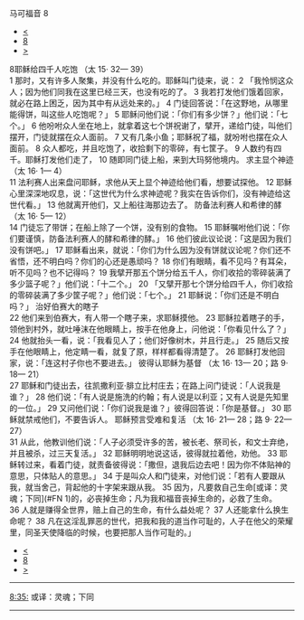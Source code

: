 ﻿





 马可福音 8




* [<](bible/MRK07.md)
* [8](bible/MRK.md)
* [>](bible/MRK09.md)



 
8耶稣给四千人吃饱 （太 15· 32— 39）  
1 那时，又有许多人聚集，并没有什么吃的。耶稣叫门徒来，说： 
2 「我怜悯这众人；因为他们同我在这里已经三天，也没有吃的了。 
3 我若打发他们饿着回家，就必在路上困乏，因为其中有从远处来的。」 
4 门徒回答说：「在这野地，从哪里能得饼，叫这些人吃饱呢？」 
5 耶稣问他们说：「你们有多少饼？」他们说：「七个。」 
6 他吩咐众人坐在地上，就拿着这七个饼祝谢了，擘开，递给门徒，叫他们摆开，门徒就摆在众人面前。 
7 又有几条小鱼；耶稣祝了福，就吩咐也摆在众人面前。 
8 众人都吃，并且吃饱了，收拾剩下的零碎，有七筐子。 
9 人数约有四千。耶稣打发他们走了， 
10 随即同门徒上船，来到大玛努他境内。 求主显个神迹 （太 16· 1— 4）  
11 法利赛人出来盘问耶稣，求他从天上显个神迹给他们看，想要试探他。 
12 耶稣心里深深地叹息，说：「这世代为什么求神迹呢？我实在告诉你们，没有神迹给这世代看。」 
13 他就离开他们，又上船往海那边去了。 防备法利赛人和希律的酵 （太 16· 5— 12）  
14 门徒忘了带饼；在船上除了一个饼，没有别的食物。 
15 耶稣嘱咐他们说：「你们要谨慎，防备法利赛人的酵和希律的酵。」 
16 他们彼此议论说：「这是因为我们没有饼吧。」 
17 耶稣看出来，就说：「你们为什么因为没有饼就议论呢？你们还不省悟，还不明白吗？你们的心还是愚顽吗？ 
18 你们有眼睛，看不见吗？有耳朵，听不见吗？也不记得吗？ 
19 我擘开那五个饼分给五千人，你们收拾的零碎装满了多少篮子呢？」他们说：「十二个。」 
20 「又擘开那七个饼分给四千人，你们收拾的零碎装满了多少筐子呢？」他们说：「七个。」 
21 耶稣说：「你们还是不明白吗？」 治好伯赛大的瞎子  
22 他们来到伯赛大，有人带一个瞎子来，求耶稣摸他。 
23 耶稣拉着瞎子的手，领他到村外，就吐唾沫在他眼睛上，按手在他身上，问他说：「你看见什么了？」 
24 他就抬头一看，说：「我看见人了；他们好像树木，并且行走。」 
25 随后又按手在他眼睛上，他定睛一看，就复了原，样样都看得清楚了。 
26 耶稣打发他回家，说：「连这村子你也不要进去。」 彼得认耶稣为基督 （太 16· 13— 20；路 9· 18— 21）  
27 耶稣和门徒出去，往凯撒利亚·腓立比村庄去；在路上问门徒说：「人说我是谁？」 
28 他们说：「有人说是施洗的约翰；有人说是以利亚；又有人说是先知里的一位。」 
29 又问他们说：「你们说我是谁？」彼得回答说：「你是基督。」 
30 耶稣就禁戒他们，不要告诉人。 耶稣预言受难和复活 （太 16· 21— 28；路 9· 22— 27）  
31 从此，他教训他们说：「人子必须受许多的苦，被长老、祭司长，和文士弃绝，并且被杀，过三天复活。」 
32 耶稣明明地说这话，彼得就拉着他，劝他。 
33 耶稣转过来，看着门徒，就责备彼得说：「撒但，退我后边去吧！因为你不体贴神的意思，只体贴人的意思。」 
34 于是叫众人和门徒来，对他们说：「若有人要跟从我，就当舍己，背起他的十字架来跟从我。 
35 因为，凡要救自己生命[或译：灵魂；下同](#FN 1)的，必丧掉生命；凡为我和福音丧掉生命的，必救了生命。 
36 人就是赚得全世界，赔上自己的生命，有什么益处呢？ 
37 人还能拿什么换生命呢？ 
38 凡在这淫乱罪恶的世代，把我和我的道当作可耻的，人子在他父的荣耀里，同圣天使降临的时候，也要把那人当作可耻的。」 
* [<](bible/MRK07.md)
* [8](bible/MRK.md)
* [>](bible/MRK09.md)





---


[8:35:](#V35)
或译：灵魂；下同




---









